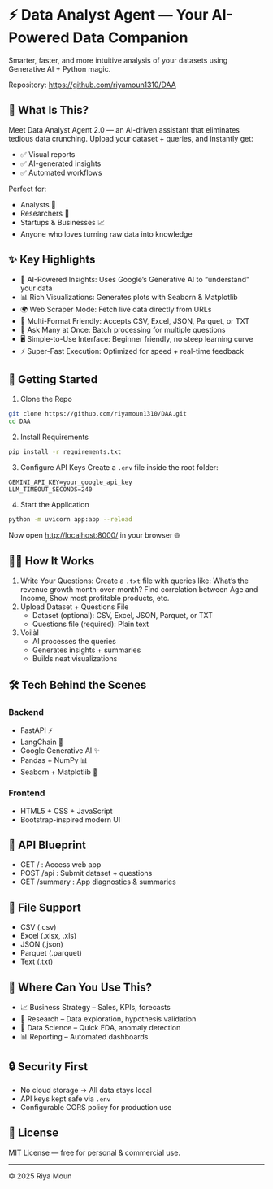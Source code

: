 # ⚡ Data Analyst Agent — Your AI-Powered Data Companion

Smarter, faster, and more intuitive analysis of your datasets using Generative AI + Python magic.

Repository: https://github.com/riyamoun1310/DAA

## 📌 What Is This?
Meet Data Analyst Agent 2.0 — an AI-driven assistant that eliminates tedious data crunching. Upload your dataset + queries, and instantly get:
- ✅ Visual reports
- ✅ AI-generated insights
- ✅ Automated workflows

Perfect for:
- Analysts 🧾
- Researchers 🔬
- Startups & Businesses 📈
- Anyone who loves turning raw data into knowledge

## ✨ Key Highlights
- 🤖 AI-Powered Insights: Uses Google’s Generative AI to “understand” your data
- 📊 Rich Visualizations: Generates plots with Seaborn & Matplotlib
- 🌍 Web Scraper Mode: Fetch live data directly from URLs
- 📂 Multi-Format Friendly: Accepts CSV, Excel, JSON, Parquet, or TXT
- 🔄 Ask Many at Once: Batch processing for multiple questions
- 🖥️ Simple-to-Use Interface: Beginner friendly, no steep learning curve
- ⚡ Super-Fast Execution: Optimized for speed + real-time feedback

## 🚀 Getting Started
1. Clone the Repo
```sh
git clone https://github.com/riyamoun1310/DAA.git
cd DAA
```
2. Install Requirements
```sh
pip install -r requirements.txt
```
3. Configure API Keys
Create a `.env` file inside the root folder:
```
GEMINI_API_KEY=your_google_api_key
LLM_TIMEOUT_SECONDS=240
```
4. Start the Application
```sh
python -m uvicorn app:app --reload
```
Now open [http://localhost:8000/](http://localhost:8000/) in your browser 🌐

## 🧑‍💻 How It Works
1. Write Your Questions: Create a `.txt` file with queries like: What’s the revenue growth month-over-month? Find correlation between Age and Income, Show most profitable products, etc.
2. Upload Dataset + Questions File
   - Dataset (optional): CSV, Excel, JSON, Parquet, or TXT
   - Questions file (required): Plain text
3. Voilà!
   - AI processes the queries
   - Generates insights + summaries
   - Builds neat visualizations

## 🛠 Tech Behind the Scenes
### Backend
- FastAPI ⚡
- LangChain 🧠
- Google Generative AI ✨
- Pandas + NumPy 📊
- Seaborn + Matplotlib 🎨

### Frontend
- HTML5 + CSS + JavaScript
- Bootstrap-inspired modern UI

## 🔧 API Blueprint
- GET / : Access web app
- POST /api : Submit dataset + questions
- GET /summary : App diagnostics & summaries

## 📂 File Support
- CSV (.csv)
- Excel (.xlsx, .xls)
- JSON (.json)
- Parquet (.parquet)
- Text (.txt)

## 🎯 Where Can You Use This?
- 📈 Business Strategy – Sales, KPIs, forecasts
- 🔬 Research – Data exploration, hypothesis validation
- 🤖 Data Science – Quick EDA, anomaly detection
- 📊 Reporting – Automated dashboards

## 🔒 Security First
- No cloud storage → All data stays local
- API keys kept safe via `.env`
- Configurable CORS policy for production use

## 📜 License
MIT License — free for personal & commercial use.

---
© 2025 Riya Moun
